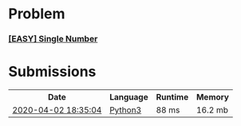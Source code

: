 <h1>Problem</h1>
<h3><a href="https://leetcode.com/problems/single-number/description/">[EASY] Single Number</a></h3>

<h1>Submissions</h1>
<table>
<tr>
<th>Date</th> <th>Language</th> <th>Runtime</th> <th>Memory</th>
</tr>
<tr>
<td> <a href="https://leetcode.com/submissions/detail/318693523/"> 2020-04-02 18:35:04 </a> </td>
<td> <a href="./0136.%20Single%20Number.py"> Python3 </a> </td>
<td> 88 ms </td>
<td> 16.2 mb </td>
</tr>
</table>